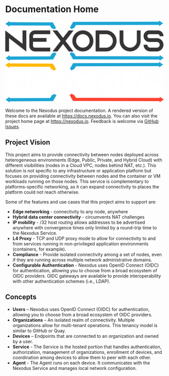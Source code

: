 # Documentation Home

![Nexodus](assets/wordmark.png#only-light)
![Nexodus](assets/wordmark_dark.png#only-dark)

Welcome to the Nexodus project documentation. A rendered version of these docs are available at <https://docs.nexodus.io>. You can also visit the project home page at <https://nexodus.io>. Feedback is welcome via [GitHub Issues](https://github.com/nexodus-io/nexodus/issues/new).

## Project Vision

This project aims to provide connectivity between nodes deployed across heterogeneous environments (Edge, Public, Private, and Hybrid Cloud) with different visibilities (nodes in a Cloud VPC, nodes behind NAT, etc.). This solution is not specific to any infrastructure or application platform but focuses on providing connectivity between nodes and the container or VM workloads running on those nodes. This service is complementary to platforms-specific networking, as it can expand connectivity to places the platform could not reach otherwise.

Some of the features and use cases that this project aims to support are:

- **Edge networking** - connectivity to any node, anywhere
- **Hybrid data center connectivity** - circumvents NAT challenges
- **IP mobility** - /32 host routing allows addresses to be advertised anywhere with convergence times only limited by a round-trip time to the Nexodus Service.
- **L4 Proxy** - TCP and UDP proxy mode to allow for connectivity to and from services running in non-privileged application environments (containers, for example).
- **Compliance** - Provide isolated connectivity among a set of nodes, even if they are running across multiple network administrative domains.
- **Configurable Authentication** - Nexodus uses OpenID Connect (OIDC) for authentication, allowing you to choose from a broad ecosystem of OIDC providers. OIDC gateways are available to provide interoperability with other authentication schemes (i.e., LDAP).

## Concepts

- **Users** – Nexodus uses OpenID Connect (OIDC) for authentication, allowing you to choose from a broad ecosystem of OIDC providers.
- **Organizations** – An isolated realm of connectivity. Multiple organizations allow for multi-tenant operations. This tenancy model is similar to GitHub or Quay.
- **Devices** – Endpoints that are connected to an organization and owned by a user.
- **Service** - The Service is the hosted portion that handles authentication, authorization, management of organizations, enrollment of devices, and coordination among devices to allow them to peer with each other.
- **Agent** - The Agent runs on each device. It communicates with the Nexodus Service and manages local network configuration.
